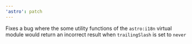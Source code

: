 ```yaml
---
'astro': patch
---
```


Fixes a bug where the some utility functions of the `astro:i18n` virtual module would return an incorrect result when `trailingSlash` is set to `never`
